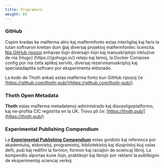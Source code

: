 ```yaml
---
title: Programaro
weight: 60
---
```


### GitHub

Copim kredas ke malferma aliro kaj malfermfonto estas interligitaj kaj faris la tutan softvaron kreitan dum ĝiaj diversaj projektoj malfermfontec licencita. [Nia GitHub ripozoj](https://github.com/COPIM) enhavas tiujn diversajn ilojn kaj manuskriptojn inkluzive de nia [Hugo] (https:///gohugo.io/) retejo kaj temoj, la Docker Compose config por nia ĉefa aplikoj servilo, diversaj rezervmanuskriptoj kaj specialadaptita softvaro por eksperimenta eldonado.

La kodo de Thoth ankaŭ estas malferma fonto kun GitHub ripozoj ĉe [https://github.com/thoth-pub/](https://github.com/thoth-pub/).

### Thoth Open Metadata

**Thoth** estas malferma metadatenoj-administrado kaj disvastigoplatformo, kaj ne-profita CIC registrita en la UK. Trovu pli ĉe: [https://thoth.pub/](https://thoth.pub/)

### Experimental Publishing Compendium

La **[Experimental Publishing Compendium](https://compendium.copim.ac.uk/)** estas gvidisto kaj referenco por akademiuloj, eldonistoj, programistoj, bibliotekistoj kaj dizajnistoj kiuj volas defii, puŝi kaj redifini la formon, formon kaj raciaĵon de sciencaj libroj. La kompendio alportas kune ilojn, praktikojn kaj librojn por reklami la publikigon de eksperimentaj sciencaj verkoj.